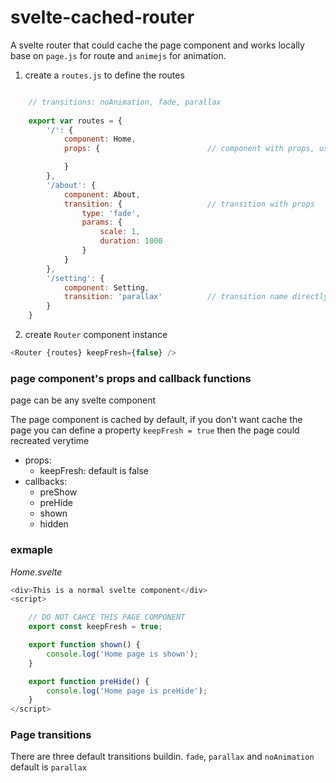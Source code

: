 # svelte-cached-router
A svelte router that could cache the page component and works locally
base on `page.js` for route and `animejs` for animation.


1. create a `routes.js` to define the routes

```javascript

    // transitions: noAnimation, fade, parallax
    
    export var routes = {
        '/': {
            component: Home,
            props: {                        // component with props, use default transition

            }
        },
        '/about': {
            component: About,
            transition: {                   // transition with props
                type: 'fade',
                params: {
                    scale: 1,
                    duration: 1000
                }
            }
        },
        '/setting': {
            component: Setting,
            transition: 'parallax'          // transition name directly
        }
    }
```



2. create `Router` component instance

```javascript
<Router {routes} keepFresh={false} />
```

### page component's props and callback functions

page can be any svelte component

The page component is cached by default, if you don't want cache the page you can define a property `keepFresh = true` then the page could recreated verytime

* props:
    - keepFresh:  default is false
* callbacks:
    - preShow
    - preHide
    - shown
    - hidden

### exmaple

*Home.svelte*

```javascript
<div>This is a normal svelte component</div>
<script>

    // DO NOT CAHCE THIS PAGE COMPONENT
    export const keepFresh = true;

    export function shown() {
        console.log('Home page is shown');
    }

    export function preHide() {
        console.log('Home page is preHide');
    }
</script>
```

### Page transitions

There are three default transitions buildin. `fade`, `parallax` and `noAnimation` default is `parallax`

